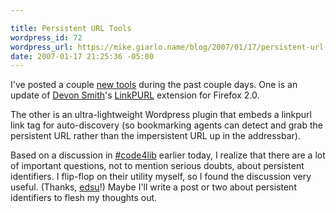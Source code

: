 ```yaml
---

title: Persistent URL Tools
wordpress_id: 72
wordpress_url: https://mike.giarlo.name/blog/2007/01/17/persistent-url-tools/
date: 2007-01-17 21:25:36 -05:00
---
```

I've posted a couple <a href="https://mike.giarlo.name/blog/persistent-url-bookmarker/" target="_blank">new tools</a> during the past couple days.  One is an update of <a href="http://www.oclc.org/research/staff/smith.htm" target="_blank">Devon Smith</a>'s <a href="http://purl.org/net/linkpurl" target="_blank">LinkPURL</a> extension for Firefox 2.0.

The other is an ultra-lightweight Wordpress plugin that embeds a linkpurl link tag for auto-discovery (so bookmarking agents can detect and grab the persistent URL rather than the impersistent URL up in the addressbar).

Based on a discussion in <a href="irc://irc.freenode.net/code4lib" target="_blank">#code4lib</a> earlier today, I realize that there are a lot of important questions, not to mention serious doubts, about persistent identifiers.  I flip-flop on their utility myself, so I found the discussion very useful.  (Thanks, <a href="http://www.inkdroid.org/journal/" target="_blank">edsu</a>!)  Maybe I'll write a post or two about persistent identifiers to flesh my thoughts out.
